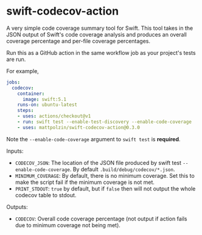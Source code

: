 # swift-codecov-action

A very simple code coverage summary tool for Swift. This tool takes in the JSON output of Swift's code coverage analysis and produces an overall coverage percentage and per-file coverage percentages.

Run this as a GitHub action in the same workflow job as your project's tests are run.

For example,
```yaml
jobs:
  codecov:
    container:
      image: swift:5.1
    runs-on: ubuntu-latest
    steps:
    - uses: actions/checkout@v1
    - run: swift test --enable-test-discovery --enable-code-coverage
    - uses: mattpolzin/swift-codecov-action@0.3.0
```

Note the `--enable-code-coverage` argument to `swift test` is **required**.

Inputs:
- `CODECOV_JSON`: The location of the JSON file produced by swift test `--enable-code-coverage`. By default `.build/debug/codecov/*.json`.
- `MINIMUM_COVERAGE`: By default, there is no minimum coverage. Set this to make the script fail if the minimum coverage is not met.
- `PRINT_STDOUT`: `true` by default, but if `false` then will not output the whole codecov table to stdout.

Outputs:
- `CODECOV`: Overall code coverage percentage (not output if action fails due to minimum coverage not being met).
